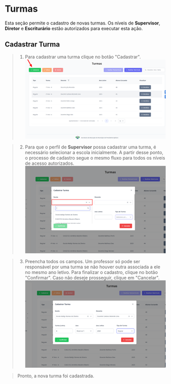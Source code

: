 # Turmas
Esta seção permite o cadastro de novas turmas. Os níveis de **Supervisor**, **Diretor** e **Escriturário** estão autorizados para executar esta ação.

## Cadastrar Turma

> 1. Para cadastrar uma turma clique no botão "Cadastrar".
> ![Image](../../img/re/turma/add_turma.png)
    
> 2. Para que o perfil de **Supervisor** possa cadastrar uma turma, é necessário selecionar a escola inicialmente. A partir desse ponto, o processo de cadastro segue o mesmo fluxo para todos os níveis de acesso autorizados.
> ![Image](../../img/re/turma/sec_turma.png)

> 3. Preencha todos os campos. Um professor só pode ser responsável por uma turma se não houver outra associada a ele no mesmo ano letivo. Para finalizar o cadastro, clique no botão "Confirmar". Caso não deseje prosseguir, clique em "Cancelar".
> ![Image](../../img/re/turma/cad_turma.png)

>Pronto, a nova turma foi cadastrada.
